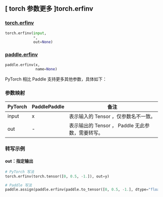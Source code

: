 ## [ torch 参数更多 ]torch.erfinv
### [torch.erfinv](https://pytorch.org/docs/stable/generated/torch.erfinv.html?highlight=torch+erfinv#torch.erfinv)

```python
torch.erfinv(input,
             *,
             out=None)
```

### [paddle.erfinv](https://www.paddlepaddle.org.cn/documentation/docs/zh/develop/api/paddle/erfinv_cn.html)

```python
paddle.erfinv(x,
              name=None)
```

PyTorch 相比 Paddle 支持更多其他参数，具体如下：
### 参数映射

| PyTorch       | PaddlePaddle | 备注                                                   |
| ------------- | ------------ | ------------------------------------------------------ |
|  input  |  x  | 表示输入的 Tensor ，仅参数名不一致。  |
|  out  | -  | 表示输出的 Tensor ， Paddle 无此参数，需要转写。    |

### 转写示例
#### out：指定输出
```python
# PyTorch 写法
torch.erfinv(torch.tensor([0, 0.5, -1.]), out=y)

# Paddle 写法
paddle.assign(paddle.erfinv(paddle.to_tensor([0, 0.5, -1.], dtype="float32")), y)
```
